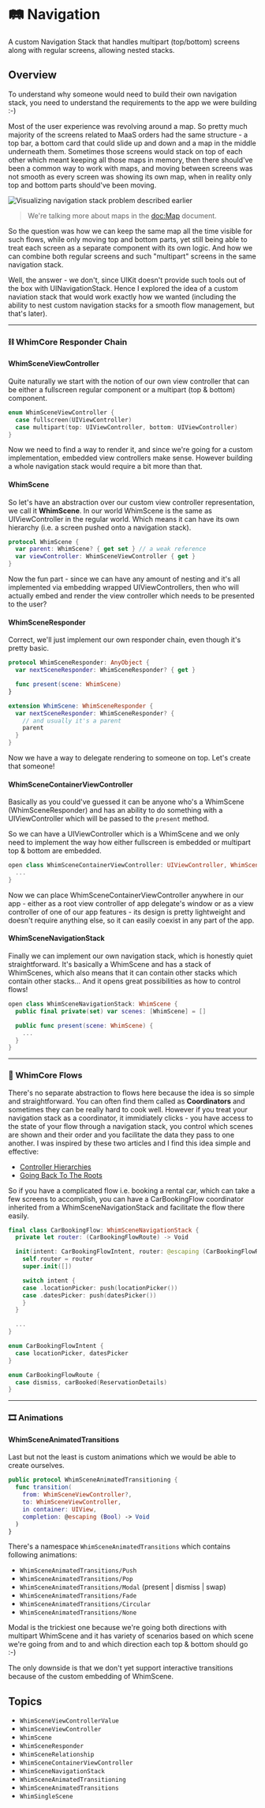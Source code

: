 # 🛤️ Navigation

A custom Navigation Stack that handles multipart (top/bottom) screens along with regular screens, allowing nested stacks.

## Overview

To understand why someone would need to build their own navigation stack, you need to understand the requirements to the app we were building :-)

Most of the user experience was revolving around a map. So pretty much majority of the screens related to MaaS orders had the same structure - a top bar, a bottom card that could slide up and down and a map in the middle underneath them. Sometimes those screens would stack on top of each other which meant keeping all those maps in memory, then there should've been a common way to work with maps, and moving between screens was not smooth as every screen was showing its own map, when in reality only top and bottom parts should've been moving.

![Visualizing navigation stack problem described earlier](navigation)

> We're talking more about maps in the <doc:Map> document.

So the question was how we can keep the same map all the time visible for such flows, while only moving top and bottom parts, yet still being able to treat each screen as a separate component with its own logic. And how we can combine both regular screens and such "multipart" screens in the same navigation stack.

Well, the answer - we don't, since UIKit doesn't provide such tools out of the box with UINavigationStack. Hence I explored the idea of a custom naviation stack that would work exactly how we wanted (including the ability to nest custom navigation stacks for a smooth flow management, but that's later).

---

### ⛓️ WhimCore Responder Chain

#### WhimSceneViewController

Quite naturally we start with the notion of our own view controller that can be either a fullscreen regular component or a multipart (top & bottom) component.

```swift
enum WhimSceneViewController {
  case fullscreen(UIViewController)
  case multipart(top: UIViewController, bottom: UIViewController)
}
```

Now we need to find a way to render it, and since we're going for a custom implementation, embedded view controllers make sense. However building a whole navigation stack would require a bit more than that.

#### WhimScene

So let's have an abstraction over our custom view controller representation, we call it **WhimScene**. In our world WhimScene is the same as UIViewController in the regular world. Which means it can have its own hierarchy (i.e. a screen pushed onto a navigation stack).

```swift
protocol WhimScene {
  var parent: WhimScene? { get set } // a weak reference
  var viewController: WhimSceneViewController { get }
}
```
Now the fun part - since we can have any amount of nesting and it's all implemented via embedding wrapped UIViewControllers, then who will actually embed and render the view controller which needs to be presented to the user?

#### WhimSceneResponder

Correct, we'll just implement our own responder chain, even though it's pretty basic.

```swift
protocol WhimSceneResponder: AnyObject {
  var nextSceneResponder: WhimSceneResponder? { get }

  func present(scene: WhimScene)
}

extension WhimScene: WhimSceneResponder {
  var nextSceneResponder: WhimSceneResponder? {
    // and usually it's a parent
    parent
  }
}
```

Now we have a way to delegate rendering to someone on top.
Let's create that someone!

#### WhimSceneContainerViewController

Basically as you could've guessed it can be anyone who's a WhimScene (WhimSceneResponder) and has an ability to do something with a UIViewController which will be passed to the `present` method.

So we can have a UIViewController which is a WhimScene and we only need to implement the way how either fullscreen is embedded or multipart top & bottom are embedded.

```swift
open class WhimSceneContainerViewController: UIViewController, WhimScene {
  ...
}
```

Now we can place WhimSceneContainerViewController anywhere in our app - either as a root view controller of app delegate's window or as a view controller of one of our app features - its design is pretty lightweight and doesn't require anything else, so it can easily coexist in any part of the app.

#### WhimSceneNavigationStack

Finally we can implement our own navigation stack, which is honestly quiet straightforward.
It's basically a WhimScene and has a stack of WhimScenes, which also means that it can contain other stacks which contain other stacks... And it opens great possibilities as how to control flows!

```swift
open class WhimSceneNavigationStack: WhimScene {
  public final private(set) var scenes: [WhimScene] = []

  public func present(scene: WhimScene) {
    ...
  }
}
```

---

### 🚃 WhimCore Flows

There's no separate abstraction to flows here because the idea is so simple and straightforward. You can often find them called as **Coordinators** and sometimes they can be really hard to cook well. However if you treat your navigation stack as a coordinator, it immidiately clicks - you have access to the state of your flow through a navigation stack, you control which scenes are shown and their order and you facilitate the data they pass to one another. I was inspired by these two articles and I find this idea simple and effective:
- [Controller Hierarchies](https://sandofsky.com/patterns/controller-hierarchies/)
- [Going Back To The Roots](https://ilya.puchka.me/going-back-to-the-roots/)

So if you have a complicated flow i.e. booking a rental car, which can take a few screens to accomplish, you can have a CarBookingFlow coordinator inherited from a WhimSceneNavigationStack and facilitate the flow there easily.

```swift
final class CarBookingFlow: WhimSceneNavigationStack {
  private let router: (CarBookingFlowRoute) -> Void

  init(intent: CarBookingFlowIntent, router: @escaping (CarBookingFlowRoute) -> Void) {
    self.router = router
    super.init([])

    switch intent {
    case .locationPicker: push(locationPicker())
    case .datesPicker: push(datesPicker())
    }
  }

  ...
}

enum CarBookingFlowIntent {
  case locationPicker, datesPicker
}

enum CarBookingFlowRoute {
  case dismiss, carBooked(ReservationDetails)
}
```

---

### 🎞️ Animations

#### WhimSceneAnimatedTransitions

Last but not the least is custom animations which we would be able to create ourselves.

```swift
public protocol WhimSceneAnimatedTransitioning {
  func transition(
    from: WhimSceneViewController?,
    to: WhimSceneViewController,
    in container: UIView,
    completion: @escaping (Bool) -> Void
  )
}
```

There's a namespace `WhimSceneAnimatedTransitions` which contains following animations:
- ``WhimSceneAnimatedTransitions/Push``
- ``WhimSceneAnimatedTransitions/Pop``
- ``WhimSceneAnimatedTransitions/Modal`` (present | dismiss | swap)
- ``WhimSceneAnimatedTransitions/Fade``
- ``WhimSceneAnimatedTransitions/Circular``
- ``WhimSceneAnimatedTransitions/None``

Modal is the trickiest one because we're going both directions with multipart WhimScene and it has variety of scenarios based on which scene we're going from and to and which direction each top & bottom should go :-)

The only downside is that we don't yet support interactive transitions because of the custom embedding of WhimScene.

## Topics

- ``WhimSceneViewControllerValue``
- ``WhimSceneViewController``
- ``WhimScene``
- ``WhimSceneResponder``
- ``WhimSceneRelationship``
- ``WhimSceneContainerViewController``
- ``WhimSceneNavigationStack``
- ``WhimSceneAnimatedTransitioning``
- ``WhimSceneAnimatedTransitions``
- ``WhimSingleScene``
